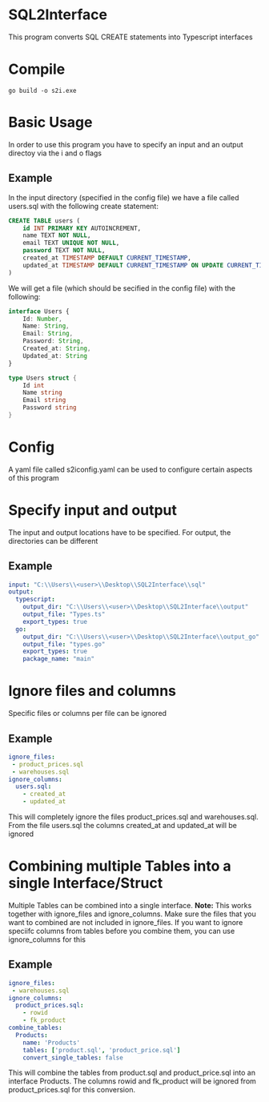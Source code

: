 # SQL2Interface
This program converts SQL CREATE statements into Typescript interfaces

# Compile
```
go build -o s2i.exe
```


# Basic Usage
In order to use this program you have to specify an input and an output directoy via the i and o flags

## Example

In the input directory (specified in the config file) we have a file called users.sql with the following create statement:
```sql
CREATE TABLE users (
    id INT PRIMARY KEY AUTOINCREMENT,
    name TEXT NOT NULL,
    email TEXT UNIQUE NOT NULL,
    password TEXT NOT NULL,
    created_at TIMESTAMP DEFAULT CURRENT_TIMESTAMP,
    updated_at TIMESTAMP DEFAULT CURRENT_TIMESTAMP ON UPDATE CURRENT_TIMESTAMP
)
```

We will get a file (which should be secified in the config file) with the following:
```ts
interface Users {
    Id: Number, 
    Name: String,
    Email: String, 
    Password: String, 
    Created_at: String, 
    Updated_at: String
}
```

```go
type Users struct {
	Id int
	Name string
	Email string
	Password string
}
```

# Config 
A yaml file called s2iconfig.yaml can be used to configure certain aspects of this program

# Specify input and output
The input and output locations have to be specified. For output, the directories can be different

## Example
```yaml
input: "C:\\Users\\<user>\\Desktop\\SQL2Interface\\sql"
output:
  typescript: 
    output_dir: "C:\\Users\\<user>\\Desktop\\SQL2Interface\\output"
    output_file: "Types.ts"
    export_types: true
  go: 
    output_dir: "C:\\Users\\<user>\\Desktop\\SQL2Interface\\output_go"
    output_file: "types.go"
    export_types: true
    package_name: "main"
```

# Ignore files and columns
Specific files or columns per file can be ignored

## Example

```yaml
ignore_files:
 - product_prices.sql
 - warehouses.sql
ignore_columns:
  users.sql:
    - created_at
    - updated_at
```

This will completely ignore the files product_prices.sql and warehouses.sql. From the file users.sql the columns created_at and updated_at will be ignored

# Combining multiple Tables into a single Interface/Struct
Multiple Tables can be combined into a single interface.
<b>Note:</b> This works together with ignore_files and ignore_columns.
Make sure the files that you want to combined are not included in ignore_files.
If you want to ignore speciifc columns from tables before you combine them, you can use ignore_columns for this

## Example

```yaml
ignore_files:
 - warehouses.sql
ignore_columns:
  product_prices.sql:
    - rowid
    - fk_product
combine_tables:
  Products:
    name: 'Products'
    tables: ['product.sql', 'product_price.sql']
    convert_single_tables: false
```

This will combine the tables from product.sql and product_price.sql into an interface Products.
The columns rowid and fk_product will be ignored from product_prices.sql for this conversion.

